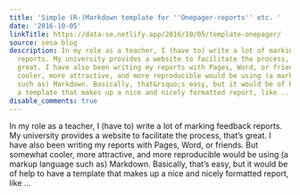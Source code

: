```yaml
---
title: 'Simple (R-)Markdown template for ''Onepager-reports'' etc. '
date: '2016-10-05'
linkTitle: https://data-se.netlify.app/2016/10/05/template-onepager/
source: sesa blog
description: In my role as a teacher, I (have to) write a lot of marking feedback
  reports. My university provides a website to facilitate the process, that&rsquo;s
  great. I have also been writing my reports with Pages, Word, or friends. But somewhat
  cooler, more attractive, and more reproducible would be using (a markup language
  such as) Markdown. Basically, that&rsquo;s easy, but it would be of help to have
  a template that makes up a nice and nicely formatted report, like ...
disable_comments: true
---
```

In my role as a teacher, I (have to) write a lot of marking feedback reports. My university provides a website to facilitate the process, that&rsquo;s great. I have also been writing my reports with Pages, Word, or friends. But somewhat cooler, more attractive, and more reproducible would be using (a markup language such as) Markdown. Basically, that&rsquo;s easy, but it would be of help to have a template that makes up a nice and nicely formatted report, like ...